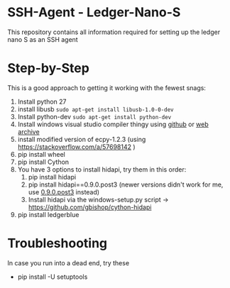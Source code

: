 # SSH-Agent - Ledger-Nano-S
This repository contains all information required for setting up the ledger nano S as an SSH agent

# Step-by-Step
This is a good approach to getting it working with the fewest snags:
1. Install python 27
2. install libusb `sudo apt-get install libusb-1.0-0-dev`
3. Install python-dev `sudo apt-get install python-dev`
4. Install windows visual studio compiler thingy using [github](https://github.com/reider-roque/sulley-win-installer/raw/master/VCForPython27.msi) or [web archive](https://web.archive.org/web/20190720195601/https://download.microsoft.com/download/7/9/6/796EF2E4-801B-4FC4-AB28-B59FBF6D907B/VCForPython27.msi)
5. install modified version of ecpy-1.2.3 (using https://stackoverflow.com/a/57698142 )
6. pip install wheel
7. pip install Cython
8. You have 3 options to install hidapi, try them in this order:
    1. pip install hidapi
    2. pip install hidapi==0.9.0.post3 (newer versions didn't work for me, use [0.9.0.post3](https://pypi.org/project/hidapi/0.9.0.post3/) instead)
    3. Install hidapi via the windows-setup.py script -> https://github.com/gbishop/cython-hidapi
9. pip install ledgerblue


# Troubleshooting
In case you run into a dead end, try these
- pip install -U setuptools
